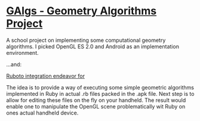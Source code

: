 [GAlgs - Geometry Algorithms Project](https://is.muni.cz/course/fi/autumn2013/PA093)
====================================

A school project on implementing some computational geometry algorithms.
I picked OpenGL ES 2.0 and Android as an implementation environment.

...and:

[Ruboto integration endeavor for ](https://is.muni.cz/course/fi/autumn2013/PV249)

The idea is to provide a way of executing some simple geometric algorithms
implemented in Ruby in actual .rb files packed in the .apk file. Next step is
to allow for editing these files on the fly on your handheld.
The result would enable one to manipulate the OpenGL scene problematically
wit Ruby on ones actual handheld device.